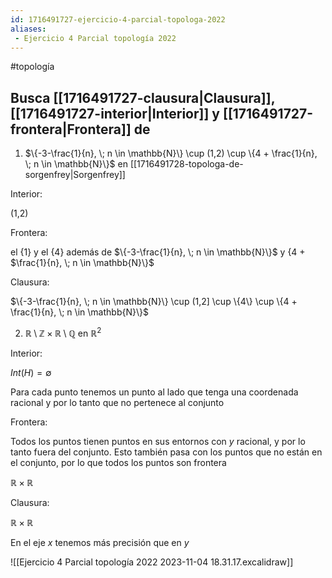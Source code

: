 ```yaml
---
id: 1716491727-ejercicio-4-parcial-topologa-2022
aliases:
 - Ejercicio 4 Parcial topología 2022
---
```


#topología 

## Busca [[1716491727-clausura|Clausura]], [[1716491727-interior|Interior]] y [[1716491727-frontera|Frontera]] de

1. $\{-3-\frac{1}{n}, \; n \in \mathbb{N}\} \cup (1,2) \cup \{4 + \frac{1}{n}, \; n \in \mathbb{N}\}$ en [[1716491728-topologa-de-sorgenfrey|Sorgenfrey]]

Interior:

(1,2)

Frontera:

el $\{1\}$ y el $\{4\}$ además de $\{-3-\frac{1}{n}, \; n \in \mathbb{N}\}$ y \{4 + $\frac{1}{n}, \; n \in \mathbb{N}\}$

Clausura:

$\{-3-\frac{1}{n}, \; n \in \mathbb{N}\} \cup (1,2] \cup \{4\} \cup \{4 + \frac{1}{n}, \; n \in \mathbb{N}\}$

2. $\mathbb{R} \setminus \mathbb{Z} \times \mathbb{R} \setminus \mathbb{Q}$ en $\mathbb{R}^2$

Interior: 

$Int(H) = \emptyset$

Para cada punto tenemos un punto al lado que tenga una coordenada racional y por lo tanto que no pertenece al conjunto

Frontera:

Todos los puntos tienen puntos en sus entornos con $y$ racional, y por lo tanto fuera del conjunto.
Esto también pasa con los puntos que no están en el conjunto, por lo que todos los puntos son frontera

$\mathbb{R} \times \mathbb{R}$ 

Clausura:

$\mathbb{R} \times \mathbb{R}$ 



En el eje $x$ tenemos más precisión que en $y$

![[Ejercicio 4 Parcial topología 2022 2023-11-04 18.31.17.excalidraw]]